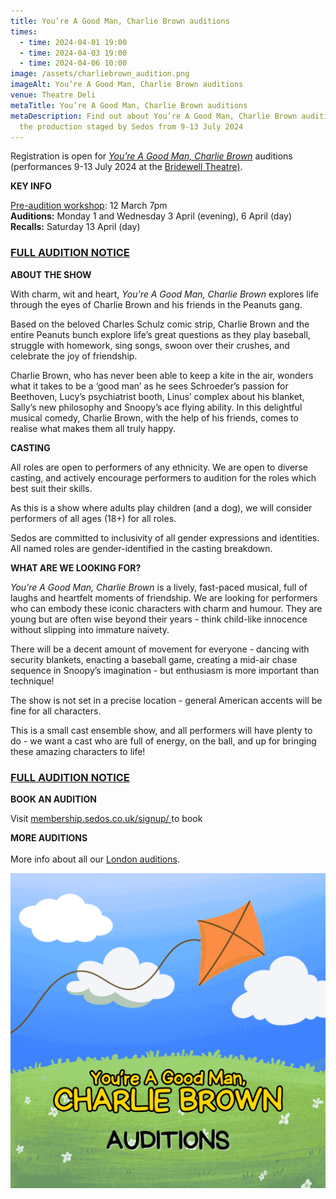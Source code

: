 ```yaml
---
title: You’re A Good Man, Charlie Brown auditions
times:
  - time: 2024-04-01 19:00
  - time: 2024-04-03 19:00
  - time: 2024-04-06 10:00
image: /assets/charliebrown_audition.png
imageAlt: You’re A Good Man, Charlie Brown auditions
venue: Theatre Deli
metaTitle: You’re A Good Man, Charlie Brown auditions
metaDescription: Find out about You’re A Good Man, Charlie Brown auditions, for
  the production staged by Sedos from 9-13 July 2024
---
```

Registration is open for *[You’re A Good Man, Charlie Brown](< https://www.sedos.co.uk/shows/2024-you-re-a-good-man-charlie-brown>)* auditions (performances 9-13 July 2024 at the [Bridewell Theatre)](https://www.sedos.co.uk/venues/bridewell).

**KEY INFO**

[Pre-audition workshop](https://www.sedos.co.uk/events/you-re-a-good-man-charlie-brown-pre-audition-workshop): 12 March 7pm\
**Auditions:** Monday 1 and Wednesday 3 April (evening), 6 April (day)\
**Recalls:** Saturday 13 April (day)

### [FULL AUDITION NOTICE](https://docs.google.com/document/d/11ruxUzIhUmWEKXEuWjpsedYqziit80-eyrJy_czJbW4/edit)

**ABOUT THE SHOW**

With charm, wit and heart, *You're A Good Man, Charlie Brown* explores life through the eyes of Charlie Brown and his friends in the Peanuts gang.

Based on the beloved Charles Schulz comic strip, Charlie Brown and the entire Peanuts bunch explore life’s great questions as they play baseball, struggle with homework, sing songs, swoon over their crushes, and celebrate the joy of friendship.

Charlie Brown, who has never been able to keep a kite in the air, wonders what it takes to be a ‘good man’ as he sees Schroeder’s passion for Beethoven, Lucy’s psychiatrist booth, Linus’ complex about his blanket, Sally’s new philosophy and Snoopy’s ace flying ability. In this delightful musical comedy, Charlie Brown, with the help of his friends, comes to realise what makes them all truly happy.

**CASTING**

All roles are open to performers of any ethnicity. We are open to diverse casting, and actively encourage performers to audition for the roles which best suit their skills.

As this is a show where adults play children (and a dog), we will consider performers of all ages (18+) for all roles.

Sedos are committed to inclusivity of all gender expressions and identities. All named roles are gender-identified in the casting breakdown.

**WHAT ARE WE LOOKING FOR?**

*You’re A Good Man, Charlie Brown* is a lively, fast-paced musical, full of laughs and heartfelt moments of friendship. We are looking for performers who can embody these iconic characters with charm and humour. They are young but are often wise beyond their years - think child-like innocence without slipping into immature naivety. 

There will be a decent amount of movement for everyone - dancing with security blankets, enacting a baseball game, creating a mid-air chase sequence in Snoopy’s imagination - but enthusiasm is more important than technique! 

The show is not set in a precise location - general American accents will be fine for all characters. 

This is a small cast ensemble show, and all performers will have plenty to do - we want a cast who are full of energy, on the ball, and up for bringing these amazing characters to life!

### [FULL AUDITION NOTICE](https://docs.google.com/document/d/11ruxUzIhUmWEKXEuWjpsedYqziit80-eyrJy_czJbW4/edit)

**BOOK AN AUDITION**

Visit [membership.sedos.co.uk/signup/ ](https://membership.sedos.co.uk/signup/)to book

**MORE AUDITIONS**\
\
More info about all our [London auditions](https://www.sedos.co.uk/get-involved).

![You’re A Good Man, Charlie Brown auditions](/assets/charliebrown_audition-2.png)
